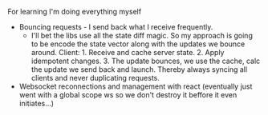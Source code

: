 For learning I'm doing everything myself

- Bouncing requests - I send back what I receive frequently.
  - I'll bet the libs use all the state diff magic. So my approach is going to be encode the state vector along with the updates we bounce around. Client: 1. Receive and cache server state. 2. Apply idempotent changes. 3. The update bounces, we use the cache, calc the update we send back and launch. Thereby always syncing all clients and never duplicating requests.
- Websocket reconnections and management with react (eventually just went with a global scope ws so we don't destroy it beffore it even initiates...)
